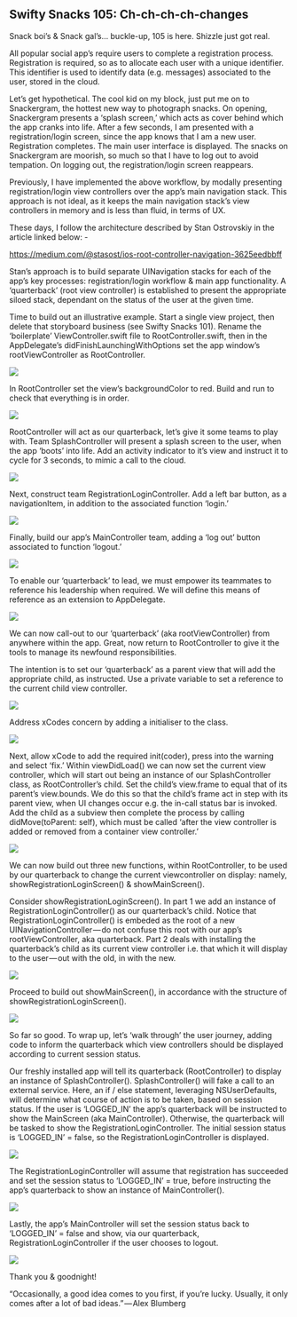<h2>Swifty Snacks 105: Ch-ch-ch-ch-changes</h2>

Snack boi’s & Snack gal’s… buckle-up, 105 is here. Shizzle just got real.

All popular social app’s require users to complete a registration process. Registration is required, so as to allocate each user with a unique identifier. This identifier is used to identify data (e.g. messages) associated to the user, stored in the cloud.

Let’s get hypothetical. The cool kid on my block, just put me on to Snackergram, the hottest new way to photograph snacks. On opening, Snackergram presents a ‘splash screen,’ which acts as cover behind which the app cranks into life. After a few seconds, I am presented with a registration/login screen, since the app knows that I am a new user. Registration completes. The main user interface is displayed. The snacks on Snackergram are moorish, so much so that I have to log out to avoid tempation. On logging out, the registration/login screen reappears.

Previously, I have implemented the above workflow, by modally presenting registration/login view controllers over the app’s main navigation stack. This approach is not ideal, as it keeps the main navigation stack’s view controllers in memory and is less than fluid, in terms of UX.

These days, I follow the architecture described by Stan Ostrovskiy in the article linked below: -

https://medium.com/@stasost/ios-root-controller-navigation-3625eedbbff

Stan’s approach is to build separate UINavigation stacks for each of the app’s key processes: registration/login workflow & main app functionality. A ‘quarterback’ (root view controller) is established to present the appropriate siloed stack, dependant on the status of the user at the given time.

Time to build out an illustrative example. Start a single view project, then delete that storyboard business (see Swifty Snacks 101). Rename the ‘boilerplate’ ViewController.swift file to RootController.swift, then in the AppDelegate’s didFinishLaunchingWithOptions set the app window’s rootViewController as RootController.

<img src="Swifty Snacks 105/image1.png">

In RootController set the view’s backgroundColor to red. Build and run to check that everything is in order.

<img src="Swifty Snacks 105/image2.png">

RootController will act as our quarterback, let’s give it some teams to play with. Team SplashController will present a splash screen to the user, when the app ‘boots’ into life. Add an activity indicator to it’s view and instruct it to cycle for 3 seconds, to mimic a call to the cloud.

<img src="Swifty Snacks 105/image3.png">

Next, construct team RegistrationLoginController. Add a left bar button, as a navigationItem, in addition to the associated function ‘login.’

<img src="Swifty Snacks 105/image4.png">

Finally, build our app’s MainController team, adding a ‘log out’ button associated to function ‘logout.’

<img src="Swifty Snacks 105/image6.png">

To enable our ‘quarterback’ to lead, we must empower its teammates to reference his leadership when required. We will define this means of reference as an extension to AppDelegate.

<img src="Swifty Snacks 105/image7.png">

We can now call-out to our ‘quarterback’ (aka rootViewController) from anywhere within the app. Great, now return to RootController to give it the tools to manage its newfound responsibilities.

The intention is to set our ‘quarterback’ as a parent view that will add the appropriate child, as instructed. Use a private variable to set a reference to the current child view controller.

<img src="Swifty Snacks 105/image8.png">

Address xCodes concern by adding a initialiser to the class.

<img src="Swifty Snacks 105/image9.png">

Next, allow xCode to add the required init(coder), press into the warning and select ‘fix.’ Within viewDidLoad() we can now set the current view controller, which will start out being an instance of our SplashController class, as RootController’s child. Set the child’s view.frame to equal that of its parent’s view.bounds. We do this so that the child’s frame act in step with its parent view, when UI changes occur e.g. the in-call status bar is invoked. Add the child as a subview then complete the process by calling didMove(toParent: self), which must be called ‘after the view controller is added or removed from a container view controller.’

<img src="Swifty Snacks 105/image10.png">

We can now build out three new functions, within RootController, to be used by our quarterback to change the current viewcontroller on display: namely, showRegistrationLoginScreen() & showMainScreen().

Consider showRegistrationLoginScreen(). In part 1 we add an instance of RegistrationLoginController() as our quarterback’s child. Notice that RegistrationLoginController() is embeded as the root of a new UINavigationController — do not confuse this root with our app’s rootViewController, aka quarterback. Part 2 deals with installing the quarterback’s child as its current view controller i.e. that which it will display to the user — out with the old, in with the new.

<img src="Swifty Snacks 105/image11.png">

Proceed to build out showMainScreen(), in accordance with the structure of showRegistrationLoginScreen().

<img src="Swifty Snacks 105/image12.png">

So far so good. To wrap up, let’s ‘walk through’ the user journey, adding code to inform the quarterback which view controllers should be displayed according to current session status.

Our freshly installed app will tell its quarterback (RootController) to display an instance of SplashController(). SplashController() will fake a call to an external service. Here, an if / else statement, leveraging NSUserDefaults, will determine what course of action is to be taken, based on session status. If the user is ‘LOGGED_IN’ the app’s quarterback will be instructed to show the MainScreen (aka MainController). Otherwise, the quarterback will be tasked to show the RegistrationLoginController. The initial session status is ‘LOGGED_IN’ = false, so the RegistrationLoginController is displayed.

<img src="Swifty Snacks 105/image13.png">

The RegistrationLoginController will assume that registration has succeeded and set the session status to ‘LOGGED_IN’ = true, before instructing the app’s quarterback to show an instance of MainController().

<img src="Swifty Snacks 105/image14.png">

Lastly, the app’s MainController will set the session status back to ‘LOGGED_IN’ = false and show, via our quarterback, RegistrationLoginController if the user chooses to logout.

<img src="Swifty Snacks 105/image15.png">

Thank you & goodnight!

“Occasionally, a good idea comes to you first, if you’re lucky. Usually, it only comes after a lot of bad ideas.” — Alex Blumberg
